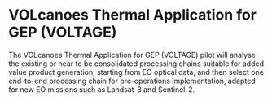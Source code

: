 # VOLcanoes Thermal Application for GEP (VOLTAGE)

The VOLcanoes Thermal Application for GEP (VOLTAGE) pilot will analyse the existing or near to be consolidated processing chains suitable for added value product generation, starting from EO optical data, and then select one end-to-end processing chain for pre-operations implementation, adapted for new EO missions such as Landsat-8 and Sentinel-2.
